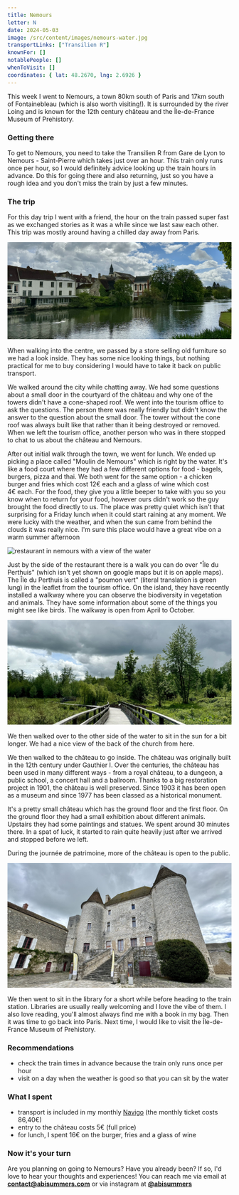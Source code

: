 ```yaml
---
title: Nemours
letter: N
date: 2024-05-03
image: /src/content/images/nemours-water.jpg
transportLinks: ["Transilien R"]
knownFor: []
notablePeople: []
whenToVisit: []
coordinates: { lat: 48.2670, lng: 2.6926 }
---
```


This week I went to Nemours, a town 80km south of Paris and 17km south of Fontainebleau (which is also worth visiting!). It is surrounded by the river Loing and is known for the 12th century château and the Île-de-France Museum of Prehistory.

### Getting there

To get to Nemours, you need to take the Transilien R from Gare de Lyon to Nemours - Saint-Pierre which takes just over an hour. This train only runs once per hour, so I would definitely advice looking up the train hours in advance. Do this for going there and also returning, just so you have a rough idea and you don't miss the train by just a few minutes.

### The trip

For this day trip I went with a friend, the hour on the train passed super fast as we exchanged stories as it was a while since we last saw each other. This trip was mostly around having a chilled day away from Paris.

![water in nemours](../images/nemours-water.jpg)

When walking into the centre, we passed by a store selling old furniture so we had a look inside. They has some nice looking things, but nothing practical for me to buy considering I would have to take it back on public transport.

We walked around the city while chatting away. We had some questions about a small door in the courtyard of the château and why one of the towers didn't have a cone-shaped roof. We went into the tourism office to ask the questions. The person there was really friendly but didn't know the answer to the question about the small door. The tower without the cone roof was always built like that rather than it being destroyed or removed. When we left the tourism office, another person who was in there stopped to chat to us about the château and Nemours.

After out initial walk through the town, we went for lunch. We ended up picking a place called "Moulin de Nemours" which is right by the water. It's like a food court where they had a few different options for food - bagels, burgers, pizza and thai. We both went for the same option - a chicken burger and fries which cost 12€ each and a glass of wine which cost 4€ each. For the food, they give you a little beeper to take with you so you know when to return for your food, however ours didn't work so the guy brought the food directly to us. The place was pretty quiet which isn't that surprising for a Friday lunch when it could start raining at any moment. We were lucky with the weather, and when the sun came from behind the clouds it was really nice. I'm sure this place would have a great vibe on a warm summer afternoon

![restaurant in nemours with a view of the water](../images/nemours-restaurant.jpg)

Just by the side of the restaurant there is a walk you can do over "Île du Perthuis" (which isn't yet shown on google maps but it is on apple maps). The Île du Perthuis is called a "poumon vert" (literal translation is green lung) in the leaflet from the tourism office. On the island, they have recently installed a walkway where you can observe the biodiversity in vegetation and animals. They have some information about some of the things you might see like birds. The walkway is open from April to October.

![path over water](../images/nemours-path.jpg)

We then walked over to the other side of the water to sit in the sun for a bit longer. We had a nice view of the back of the church from here.

We then walked to the château to go inside. The château was originally built in the 12th century under Gauthier I. Over the centuries, the château has been used in many different ways - from a royal château, to a dungeon, a public school, a concert hall and a ballroom. Thanks to a big restoration project in 1901, the château is well preserved. Since 1903 it has been open as a museum and since 1977 has been classed as a historical monument.

It's a pretty small château which has the ground floor and the first floor. On the ground floor they had a small exhibition about different animals. Upstairs they had some paintings and statues. We spent around 30 minutes there. In a spat of luck, it started to rain quite heavily just after we arrived and stopped before we left.

During the journée de patrimoine, more of the château is open to the public.

![nemours chateau](../images/nemours-chateau.jpg)

We then went to sit in the library for a short while before heading to the train station. Libraries are usually really welcoming and I love the vibe of them. I also love reading, you'll almost always find me with a book in my bag. Then it was time to go back into Paris. Next time, I would like to visit the Île-de-France Museum of Prehistory.

### Recommendations

- check the train times in advance because the train only runs once per hour
- visit on a day when the weather is good so that you can sit by the water

### What I spent

- transport is included in my monthly [Navigo](/articles/navigo) (the monthly ticket costs 86,40€)
- entry to the château costs 5€ (full price)
- for lunch, I spent 16€ on the burger, fries and a glass of wine

### Now it's your turn

Are you planning on going to Nemours? Have you already been? If so, I'd love to hear your thoughts and experiences! You can reach me via email at **[contact@abisummers.com](mailto:contact@abisummers.com)** or via instagram at **[@abisummers](https://www.instagram.com/abisummers/)**
